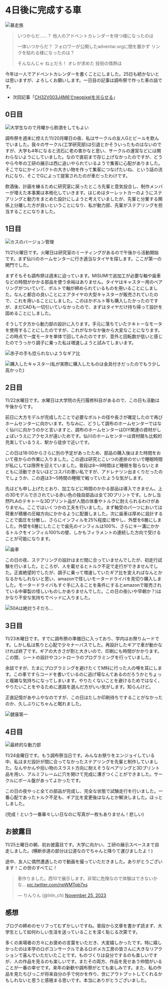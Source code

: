 # 4日後に完成する車

![暴走族](thumbnail.jpg)

> いつからだ……？ 他人のアドベントカレンダーを待つ様になったのは
>
> 一体いつからだ？ フォロワーが公開したadventar.orgに間を置かず リンクを貼れる様になったのは？
>
> そんなんじゃ ねェだろ！ オレが求めた 技術の情熱は

今年は一人でアドベントカレンダーを書くことにしました。25日も続かないとは思いますが、よろしくお願いします。一日目の記事は調布祭で作った車の話です。

- 次回記事「[CH32V003J4M6でneopixelを光らせる](../2023-12-04/)」

## 0日目

![大学生なので月曜から飲酒をしてもよい](001.jpg)

調布祭を週末に控えた11/20月曜日の夜、私はサークルの友人Gとビールを飲んでいました。我々のサークル(工学研究部)は引退とかそういったものはないのですが、大学も4年になると流石に老の害かなと思い、サークルの運営などには関わらないようにしていました。なので直前まで存じ上げなかったのですが、どうやら今年の工研の展示は西に追いやられているようで集客に心配がありました。そこでなにかインパクトの大きい物を作って集客につなげたいね、という話の流れになり、そこでGによって提案されたのが車だったわけです。

飲酒後、計画を練るために研究室に戻ったところ先輩と意気投合し、制作メンバーが増えた本事業は本格化していきます。はじめはターレットカーのようにステアリングと動力をまとめた設計にしようと考えていましたが、先輩と分業する関係上分離した方が良いということになり、私が動力部、先輩がステアリングを担当することになりました。


## 1日目

![カスのバージョン管理](002.png)

11/21火曜日です。火曜日は研究室のミーティングがあるので午後から活動開始です。まず仙川のホームセンターに行き適当なタイヤを探します。ここが第一の関門でした。

まずそもそも調布祭は週末に迫っています。MISUMIで追加工が必要な軸や歯車などの時間がかかる部品を使う余裕はありません。タイヤはキャスター用のベアリングがついていて、ボルトで軸が締められているものを用いることにしました。なんと都合の良いことにエアタイヤの大型キャスターが販売されていたので、これを用いることにしました。このほかボルト等も購入したかったのですが、まだCADも一切引いていなかったので、まずはタイヤだけ持ち帰って設計を固めることにしました。

そうして夕方から動力部の設計に入ります。手元に落ちていたテキトーなモータを使用することにしたのですが、これがなかなか後から大変なことになります。この時点で一度モータを単体で回してみたのですが、意外と回転数が低いと感じたのでうっかり調子に乗った私は増速しようと試みてしまいます。

![赤子の手も捻られないようなギア比](003.png)

![購入したキャスター(私が実際に購入したものは金具付きだったのでもう少し高かった)](004.png)

## 2日目

11/22水曜日です。水曜日は大学院の先行履修科目があるので、この日も活動は午後からです。

前日に大方モデルが完成したことで必要なボルトの径や長さが確定したので再びホームセンターに向かいます。ちなみに、どうして調布のホームセンターではなく仙川に向かうのかと言いますと、調布のホームセンターはDIY関連の資材がしょぼいうえにアクセスが遠いためです。仙川のホームセンターは資材館も比較的充実しているうえ、駅から徒歩で近いです。

この日は18:00からさらに別の予定があったため、部品の購入後はまた時間をおいて夜からの作業に入りました。この週は研究とこいつの進捗のせいで睡眠時間が私にしては限界を迎えていました。普段は8～9時間ほど睡眠を取らないとまともに活動できないほどコスパの悪い私ですが、アドレナリン出まくりだったのでしょうか、この週は3～5時間の睡眠で戦っていたような気がします。

先ほども申し上げたとおり、加工などに時間のかかる部品は導入できません。上の3Dモデルで示されている赤い色の独自部品は全て3Dプリントです。しかし当然PLAのテキトーな3Dプリント品が人間の体重やトルクに耐えられるわけがありません。ここではいくつかの工夫を行いました。まず軸受のパーツにおいては荷重が積層の圧縮方向にかかるように配置しました。次に歯車は厚めに設計することで面圧を分散し、さらにインフィルを25%程度に増やし、外壁を6層にしました。外壁を6層にしたことで歯先のインフィルは100%、さらにキー溝にかかるトルクをインフィル100%の壁、しかもフィラメントの連続した方向で受けることが可能になります。

![歯車](005.png)

この日の夜、ステアリングの設計はまだ間に合っていませんでしたが、初走行試験を行いました。ところが、人を載せるとトルク不足で走行ができませんでした。正直絶望的でしたが、調子に乗って増速していたギア比を変えればなんとかなるかもしれないと思い、amazonで怪しいモータードライバを見切り購入しました。モータードライバもすぐ手に入ることを条件にするとamazonで販売されている中華製の怪しいものしかありませんでした。この日の夜(いや早朝か？)はかなり不安な気持ちでベッドに入りました。

![50Aは絶対うそだろ…](006.png)

## 3日目

11/23木曜日です。すでに調布祭の準備日に入っており、学内はお祭りムードです。しかし私は焦りと心配で少々ナーバスでした。再設計したギアで車が動かなければ終了です。ギアの大きさが割と大きいので、印刷にも時間がかかります。この間、シートの設計やコントローラのプログラミングを行っていました。

余談ですが、たまにプログラミングを避けたくてM科に行った人の噂を耳にします。この車ですらコードを書いているのに逃げ場なんてあるのだろうかとちょっと複雑な気持ちになってしまいます。やりたくないことを避けるためではなく、やりたいことをやるために進路を選んだ方がいい気がします。知らんけど。

正直記憶があやふやなのですが、この日はたしか印刷待ちですることがなかったのか、久しぶりにちゃんと眠れました。

![健康第一](008.png)

## 4日目

![最終的な動力部](007.png)

11/24金曜日です。もう調布祭当日です。みんなお祭りをエンジョイしている中、私はまだ設計が間に合ってなかったステアリングを先輩と制作していました。なんやかんや拾い物のスラスト方向に耐えそうなベアリングと3Dプリント品を用い、アルミフレームに穴を開けて完成に漕ぎつくことができました。サークルにボール盤があってよかったです。

この日の夜やっと全ての部品が完成し、完全な状態で試験走行を行いました。一番心配であったトルク不足も、ギア比を変更後はなんとか解決しました。ほっとしました。

(完成！という一番華々しい日なのに写真が一枚もありません！悲しい)

## お披露目

11/25土曜日の朝、初お披露目です。大学に向かい、工研の展示スペースまで自走しました。(横断歩道の部分は公道なのでちゃんと降りて運びましたよ！)

途中、友人に偶然遭遇したので動画を撮っていただきました。ありがとうございます！この世のすべてに！

<blockquote class="twitter-tweet"><p lang="ja" dir="ltr">車作りました。西10で展示します。非常に危険なので体験はできないかな… <a href="https://t.co/npWMTqb7xs">pic.twitter.com/npWMTqb7xs</a></p>&mdash; りんりん (@lnln_ch) <a href="https://twitter.com/lnln_ch/status/1728221282075070679?ref_src=twsrc%5Etfw">November 25, 2023</a></blockquote> <script async src="https://platform.twitter.com/widgets.js" charset="utf-8"></script> 


## 感想

ブログの締めのセリフってむずかしいですね。普段から文章を書かず読まず、大学生として如何わしい生活を送っていることを深く恥じる次第です。

多くの来場者の方々にお褒めの言葉をいただき、大変嬉しかったです。特に嬉しかったのは本学のロボコンサークルであるロボメカ工房の皆さんに大きなリアクションで喜んでいただいたことです。ものづくりは自分でするのも楽しいですが、人の作品を見るのも楽しいです。またその両方、作品を見せあう仲間がいることが一番の幸せです。来年の新歓や調布祭がとても楽しみです。また、私の作品を見たちびっこが将来自分の手で何かを作り、世にアウトプットしてくれるかもしれないと思うと感極まる思いです。本当にありがとうございました。

